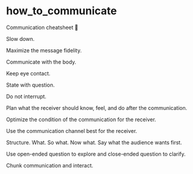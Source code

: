 # how_to_communicate

Communication cheatsheet :lips:

Slow down.

Maximize the message fidelity.

Communicate with the body.

Keep eye contact.

State with question.

Do not interrupt.

Plan what the receiver should know, feel, and do after the communication.

Optimize the condition of the communication for the receiver.

Use the communication channel best for the receiver.

Structure. What. So what. Now what. Say what the audience wants first.

Use open-ended question to explore and close-ended question to clarify.

Chunk communication and interact.
